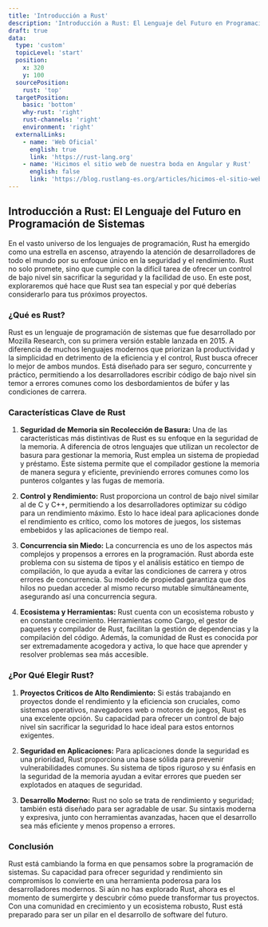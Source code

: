 ```yaml
---
title: 'Introducción a Rust'
description: 'Introducción a Rust: El Lenguaje del Futuro en Programación de Sistemas'
draft: true
data:
  type: 'custom'
  topicLevel: 'start'
  position:
    x: 320
    y: 100
  sourcePosition:
    rust: 'top'
  targetPosition: 
    basic: 'bottom'
    why-rust: 'right'
    rust-channels: 'right'
    environment: 'right'
  externalLinks:
    - name: 'Web Oficial'
      english: true
      link: 'https://rust-lang.org'
    - name: 'Hicimos el sitio web de nuestra boda en Angular y Rust'
      english: false
      link: 'https://blog.rustlang-es.org/articles/hicimos-el-sitio-web-de-nuestra-boda-en-angular-y-rust-pk8'
---
```

## Introducción a Rust: El Lenguaje del Futuro en Programación de Sistemas

En el vasto universo de los lenguajes de programación, Rust ha emergido como una estrella en ascenso, atrayendo la atención de desarrolladores de todo el mundo por su enfoque único en la seguridad y el rendimiento. Rust no solo promete, sino que cumple con la difícil tarea de ofrecer un control de bajo nivel sin sacrificar la seguridad y la facilidad de uso. En este post, exploraremos qué hace que Rust sea tan especial y por qué deberías considerarlo para tus próximos proyectos.

### ¿Qué es Rust?

Rust es un lenguaje de programación de sistemas que fue desarrollado por Mozilla Research, con su primera versión estable lanzada en 2015. A diferencia de muchos lenguajes modernos que priorizan la productividad y la simplicidad en detrimento de la eficiencia y el control, Rust busca ofrecer lo mejor de ambos mundos. Está diseñado para ser seguro, concurrente y práctico, permitiendo a los desarrolladores escribir código de bajo nivel sin temor a errores comunes como los desbordamientos de búfer y las condiciones de carrera.

### Características Clave de Rust

1. **Seguridad de Memoria sin Recolección de Basura:**
   Una de las características más distintivas de Rust es su enfoque en la seguridad de la memoria. A diferencia de otros lenguajes que utilizan un recolector de basura para gestionar la memoria, Rust emplea un sistema de propiedad y préstamo. Este sistema permite que el compilador gestione la memoria de manera segura y eficiente, previniendo errores comunes como los punteros colgantes y las fugas de memoria.

2. **Control y Rendimiento:**
   Rust proporciona un control de bajo nivel similar al de C y C++, permitiendo a los desarrolladores optimizar su código para un rendimiento máximo. Esto lo hace ideal para aplicaciones donde el rendimiento es crítico, como los motores de juegos, los sistemas embebidos y las aplicaciones de tiempo real.

3. **Concurrencia sin Miedo:**
   La concurrencia es uno de los aspectos más complejos y propensos a errores en la programación. Rust aborda este problema con su sistema de tipos y el análisis estático en tiempo de compilación, lo que ayuda a evitar las condiciones de carrera y otros errores de concurrencia. Su modelo de propiedad garantiza que dos hilos no puedan acceder al mismo recurso mutable simultáneamente, asegurando así una concurrencia segura.

4. **Ecosistema y Herramientas:**
   Rust cuenta con un ecosistema robusto y en constante crecimiento. Herramientas como Cargo, el gestor de paquetes y compilador de Rust, facilitan la gestión de dependencias y la compilación del código. Además, la comunidad de Rust es conocida por ser extremadamente acogedora y activa, lo que hace que aprender y resolver problemas sea más accesible.

### ¿Por Qué Elegir Rust?

1. **Proyectos Críticos de Alto Rendimiento:**
   Si estás trabajando en proyectos donde el rendimiento y la eficiencia son cruciales, como sistemas operativos, navegadores web o motores de juegos, Rust es una excelente opción. Su capacidad para ofrecer un control de bajo nivel sin sacrificar la seguridad lo hace ideal para estos entornos exigentes.

2. **Seguridad en Aplicaciones:**
   Para aplicaciones donde la seguridad es una prioridad, Rust proporciona una base sólida para prevenir vulnerabilidades comunes. Su sistema de tipos riguroso y su énfasis en la seguridad de la memoria ayudan a evitar errores que pueden ser explotados en ataques de seguridad.

3. **Desarrollo Moderno:**
   Rust no solo se trata de rendimiento y seguridad; también está diseñado para ser agradable de usar. Su sintaxis moderna y expresiva, junto con herramientas avanzadas, hacen que el desarrollo sea más eficiente y menos propenso a errores.

### Conclusión

Rust está cambiando la forma en que pensamos sobre la programación de sistemas. Su capacidad para ofrecer seguridad y rendimiento sin compromisos lo convierte en una herramienta poderosa para los desarrolladores modernos. Si aún no has explorado Rust, ahora es el momento de sumergirte y descubrir cómo puede transformar tus proyectos. Con una comunidad en crecimiento y un ecosistema robusto, Rust está preparado para ser un pilar en el desarrollo de software del futuro.
